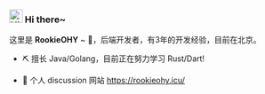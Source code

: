 
### <img src='https://qpluspicture.oss-cn-beijing.aliyuncs.com/6LjjQA/Hi.gif' alt='Hi' width="24"/> Hi there~

这里是 **RookieOHY** ~ 👋，后端开发者，有3年的开发经验，目前在北京。  

- ⛏ 擅长 Java/Golang，目前正在努力学习 Rust/Dart!

- 🌸 个人 discussion 网站 <https://rookieohy.icu/> 


